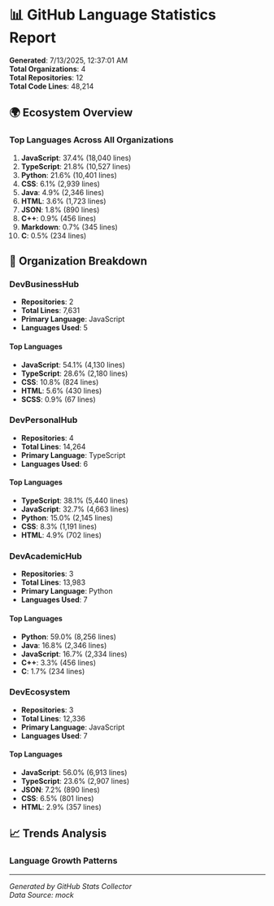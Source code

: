 # 📊 GitHub Language Statistics Report

**Generated**: 7/13/2025, 12:37:01 AM  
**Total Organizations**: 4  
**Total Repositories**: 12  
**Total Code Lines**: 48,214

## 🌍 Ecosystem Overview

### Top Languages Across All Organizations
1. **JavaScript**: 37.4% (18,040 lines)
2. **TypeScript**: 21.8% (10,527 lines)
3. **Python**: 21.6% (10,401 lines)
4. **CSS**: 6.1% (2,939 lines)
5. **Java**: 4.9% (2,346 lines)
6. **HTML**: 3.6% (1,723 lines)
7. **JSON**: 1.8% (890 lines)
8. **C++**: 0.9% (456 lines)
9. **Markdown**: 0.7% (345 lines)
10. **C**: 0.5% (234 lines)

## 🏢 Organization Breakdown


### DevBusinessHub
- **Repositories**: 2
- **Total Lines**: 7,631
- **Primary Language**: JavaScript
- **Languages Used**: 5

#### Top Languages
- **JavaScript**: 54.1% (4,130 lines)
- **TypeScript**: 28.6% (2,180 lines)
- **CSS**: 10.8% (824 lines)
- **HTML**: 5.6% (430 lines)
- **SCSS**: 0.9% (67 lines)


### DevPersonalHub
- **Repositories**: 4
- **Total Lines**: 14,264
- **Primary Language**: TypeScript
- **Languages Used**: 6

#### Top Languages
- **TypeScript**: 38.1% (5,440 lines)
- **JavaScript**: 32.7% (4,663 lines)
- **Python**: 15.0% (2,145 lines)
- **CSS**: 8.3% (1,191 lines)
- **HTML**: 4.9% (702 lines)


### DevAcademicHub
- **Repositories**: 3
- **Total Lines**: 13,983
- **Primary Language**: Python
- **Languages Used**: 7

#### Top Languages
- **Python**: 59.0% (8,256 lines)
- **Java**: 16.8% (2,346 lines)
- **JavaScript**: 16.7% (2,334 lines)
- **C++**: 3.3% (456 lines)
- **C**: 1.7% (234 lines)


### DevEcosystem
- **Repositories**: 3
- **Total Lines**: 12,336
- **Primary Language**: JavaScript
- **Languages Used**: 7

#### Top Languages
- **JavaScript**: 56.0% (6,913 lines)
- **TypeScript**: 23.6% (2,907 lines)
- **JSON**: 7.2% (890 lines)
- **CSS**: 6.5% (801 lines)
- **HTML**: 2.9% (357 lines)


## 📈 Trends Analysis


### Language Growth Patterns



---

*Generated by GitHub Stats Collector*  
*Data Source: mock*
